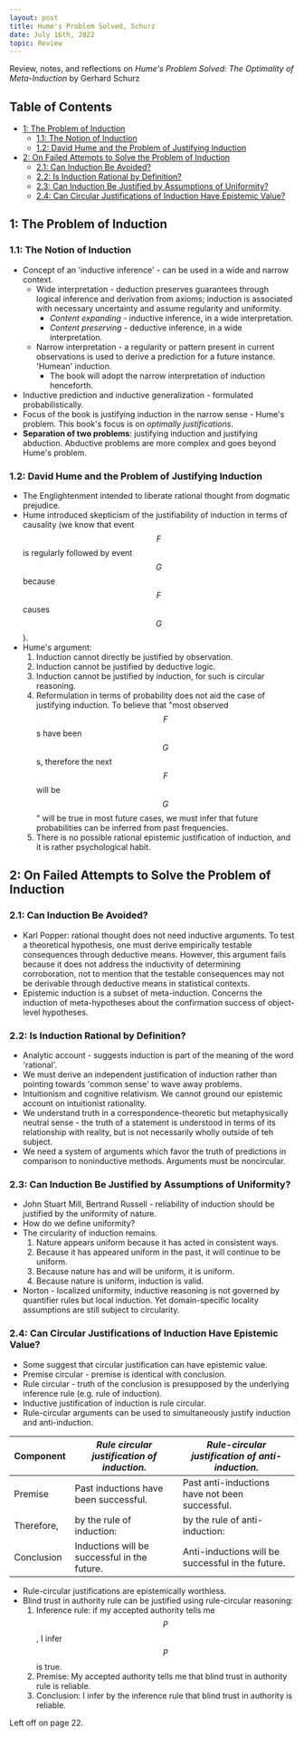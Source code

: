 ```yaml
---
layout: post
title: Hume's Problem Solved, Schurz
date: July 16th, 2022
topic: Review
---
```


Review, notes, and reflections on *Hume's Problem Solved: The Optimality of Meta-Induction* by Gerhard Schurz

## Table of Contents
- [1: The Problem of Induction](#1--the-problem-of-induction)
  * [1.1: The Notion of Induction](#11--the-notion-of-induction)
  * [1.2: David Hume and the Problem of Justifying Induction](#12--david-hume-and-the-problem-of-justifying-induction)
- [2: On Failed Attempts to Solve the Problem of Induction](#2--on-failed-attempts-to-solve-the-problem-of-induction)
  * [2.1: Can Induction Be Avoided?](#21--can-induction-be-avoided-)
  * [2.2: Is Induction Rational by Definition?](#22--is-induction-rational-by-definition-)
  * [2.3: Can Induction Be Justified by Assumptions of Uniformity?](#23--can-induction-be-justified-by-assumptions-of-uniformity-)
  * [2.4: Can Circular Justifications of Induction Have Epistemic Value?](#24--can-circular-justifications-of-induction-have-epistemic-value-)

## 1: The Problem of Induction

### 1.1: The Notion of Induction
- Concept of an 'inductive inference' - can be used in a wide and narrow context.
  - Wide interpretation - deduction preserves guarantees through logical inference and derivation from axioms; induction is associated with necessary uncertainty and assume regularity and uniformity.
    - *Content expanding* - inductive inference, in a wide interpretation.
    - *Content preserving* - deductive inference, in a wide interpretation.
  - Narrow interpretation - a regularity or pattern present in current observations is used to derive a prediction for a future instance. 'Humean' induction.
    - The book will adopt the narrow interpretation of induction henceforth.
- Inductive prediction and inductive generalization - formulated probabilistically.
- Focus of the book is justifying induction in the narrow sense - Hume's problem. This book's focus is on _optimally justifications_.
- **Separation of two problems**: justifying induction and justifying abduction. Abductive problems are more complex and goes beyond Hume's problem.

### 1.2: David Hume and the Problem of Justifying Induction
- The Englightenment intended to liberate rational thought from dogmatic prejudice.
- Hume introduced skepticism of the justifiability of induction in terms of causality (we know that event $$F$$ is regularly followed by event $$G$$ because $$F$$ causes $$G$$).
- Hume's argument:
  1. Induction cannot directly be justified by observation.
  2. Induction cannot be justified by deductive logic.
  3. Induction cannot be justified by induction, for such is circular reasoning.
  4. Reformulation in terms of probability does not aid the case of justifying induction. To believe that "most observed $$F$$s have been $$G$$s, therefore the next $$F$$ will be $$G$$" will be true in most future cases, we must infer that future probabilities can be inferred from past frequencies.
  5. There is no possible rational epistemic justification of induction, and it is rather psychological habit.

## 2: On Failed Attempts to Solve the Problem of Induction

### 2.1: Can Induction Be Avoided?
- Karl Popper: rational thought does not need inductive arguments. To test a theoretical hypothesis, one must derive empirically testable consequences through deductive means. However, this argument fails because it does not address the inductivity of determining corroboration, not to mention that the testable consequences may not be derivable through deductive means in statistical contexts.
- Epistemic induction is a subset of meta-induction. Concerns the induction of meta-hypotheses about the confirmation success of object-level hypotheses. 

### 2.2: Is Induction Rational by Definition?
- Analytic account - suggests induction is part of the meaning of the word 'rational'.
- We must derive an independent justification of induction rather than pointing towards 'common sense' to wave away problems.
- Intuitionism and cognitive relativism. We cannot ground our epistemic account on intuitionist rationality.
- We understand truth in a correspondence-theoretic but metaphysically neutral sense - the truth of a statement is understood in terms of its relationship with reality, but is not necessarily wholly outside of teh subject.
- We need a system of arguments which favor the truth of predictions in comparison to noninductive methods. Arguments must be noncircular.

### 2.3: Can Induction Be Justified by Assumptions of Uniformity?
- John Stuart Mill, Bertrand Russell - reliability of induction should be justified by the uniformity of nature.
- How do we define uniformity?
- The circularity of induction remains.
  1. Nature appears uniform because it has acted in consistent ways.
  2. Because it has appeared uniform in the past, it will continue to be uniform.
  3. Because nature has and will be uniform, it is uniform.
  4. Because nature is uniform, induction is valid.
- Norton - localized uniformity, inductive reasoning is not governed by quantifier rules but local induction. Yet domain-specific locality assumptions are still subject to circularity.

### 2.4: Can Circular Justifications of Induction Have Epistemic Value?
- Some suggest that circular justification can have epistemic value.
- Premise circular - premise is identical with conclusion.
- Rule circular - truth of the conclusion is presupposed by the underlying inference rule (e.g. rule of induction).
- Inductive justification of induction is rule circular.
- Rule-circular arguments can be used to simultaneously justify induction and anti-induction.

| Component | *Rule circular justification of induction.* | _Rule-circular justification of anti-induction._ |
| --- | --- | --- |
| Premise | Past inductions have been successful. | Past anti-inductions have not been successful. |
| Therefore, | by the rule of induction: | by the rule of anti-induction: |
| Conclusion | Inductions will be successful in the future. | Anti-inductions will be successful in the future. |

- Rule-circular justifications are epistemically worthless.
- Blind trust in authority rule can be justified using rule-circular reasoning:
  1. Inference rule: if my accepted authority tells me $$P$$, I infer $$P$$ is true.
  2. Premise: My accepted authority tells me that blind trust in authority rule is reliable.
  3. Conclusion: I infer by the inference rule that blind trust in authority is reliable.








Left off on page 22.
